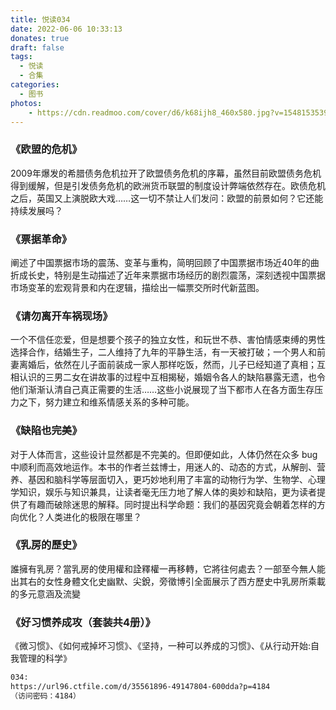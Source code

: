 ```yaml
---
title: 悦读034
date: 2022-06-06 10:33:13
donates: true
draft: false
tags:
  - 悦读
  - 合集
categories:
  - 图书
photos:
    - https://cdn.readmoo.com/cover/d6/k68ijh8_460x580.jpg?v=1548153539
---
```


### 《欧盟的危机》

<!--more-->

2009年爆发的希腊债务危机拉开了欧盟债务危机的序幕，虽然目前欧盟债务危机得到缓解，但是引发债务危机的欧洲货币联盟的制度设计弊端依然存在。欧债危机之后，英国又上演脱欧大戏……这一切不禁让人们发问：欧盟的前景如何？它还能持续发展吗？


### 《票据革命》

阐述了中国票据市场的震荡、变革与重构，简明回顾了中国票据市场近40年的曲折成长史，特别是生动描述了近年来票据市场经历的剧烈震荡，深刻透视中国票据市场变革的宏观背景和内在逻辑，描绘出一幅票交所时代新蓝图。


### 《请勿离开车祸现场》

一个不信任恋爱，但是想要个孩子的独立女性，和玩世不恭、害怕情感束缚的男性选择合作，结婚生子，二人维持了九年的平静生活，有一天被打破；一个男人和前妻离婚后，依然在儿子面前装成一家人那样吃饭，然而，儿子已经知道了真相；互相认识的三男二女在讲故事的过程中互相揭秘，婚姻令各人的缺陷暴露无遗，也令他们渐渐认清自己真正需要的生活……这些小说展现了当下都市人在各方面生存压力之下，努力建立和维系情感关系的多种可能。


### 《缺陷也完美》

对于人体而言，这些设计显然都是不完美的。但即便如此，人体仍然在众多 bug 中顺利而高效地运作。本书的作者兰兹博士，用迷人的、动态的方式，从解剖、营养、基因和脑科学等层面切入，更巧妙地利用了丰富的动物行为学、生物学、心理学知识，娱乐与知识兼具，让读者毫无压力地了解人体的奥妙和缺陷，更为读者提供了有趣而破除迷思的解释。同时提出科学命题：我们的基因究竟会朝着怎样的方向优化？人类进化的极限在哪里？


### 《乳房的歷史》

誰擁有乳房？當乳房的使用權和詮釋權一再移轉，它將往何處去？一部至今無人能出其右的女性身體文化史幽默、尖銳，旁徵博引全面展示了西方歷史中乳房所乘載的多元意涵及流變


### 《好习惯养成攻（套装共4册）》

《微习惯》、《如何戒掉坏习惯》、《坚持，一种可以养成的习惯》、《从行动开始:自我管理的科学》

```bash
034: 
https://url96.ctfile.com/d/35561896-49147804-600dda?p=4184
（访问密码：4184）
```
